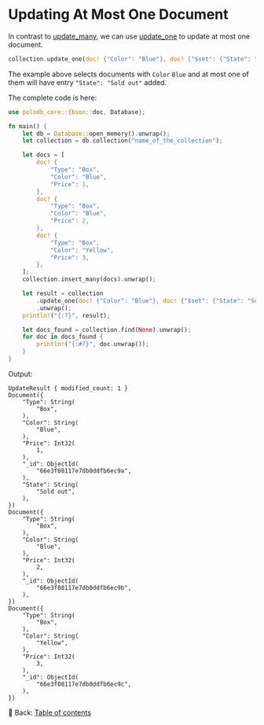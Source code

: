 # Updating At Most One Document

In contrast to [update_many](https://docs.rs/polodb_core/latest/polodb_core/struct.Collection.html#method.update_many), we can use [update_one](https://docs.rs/polodb_core/latest/polodb_core/struct.Collection.html#method.update_one) to update at most one document.

```rust
collection.update_one(doc! {"Color": "Blue"}, doc! {"$set": {"State": "Sold out"}}).unwrap();
```

The example above selects documents with `Color` `Blue` and at most one of them will have entry `"State": "Sold out"` added.

The complete code is here:

```rust
use polodb_core::{bson::doc, Database};

fn main() {
    let db = Database::open_memory().unwrap();
    let collection = db.collection("name_of_the_collection");

    let docs = [
        doc! {
            "Type": "Box",
            "Color": "Blue",
            "Price": 1,
        },
        doc! {
            "Type": "Box",
            "Color": "Blue",
            "Price": 2,
        },
        doc! {
            "Type": "Box",
            "Color": "Yellow",
            "Price": 3,
        },
    ];
    collection.insert_many(docs).unwrap();

    let result = collection
        .update_one(doc! {"Color": "Blue"}, doc! {"$set": {"State": "Sold out"}})
        .unwrap();
    println!("{:?}", result);

    let docs_found = collection.find(None).unwrap();
    for doc in docs_found {
        println!("{:#?}", doc.unwrap());
    }
}
```

Output:

```text
UpdateResult { modified_count: 1 }
Document({
    "Type": String(
        "Box",
    ),
    "Color": String(
        "Blue",
    ),
    "Price": Int32(
        1,
    ),
    "_id": ObjectId(
        "66e3f08117e7db0ddfb6ec9a",
    ),
    "State": String(
        "Sold out",
    ),
})
Document({
    "Type": String(
        "Box",
    ),
    "Color": String(
        "Blue",
    ),
    "Price": Int32(
        2,
    ),
    "_id": ObjectId(
        "66e3f08117e7db0ddfb6ec9b",
    ),
})
Document({
    "Type": String(
        "Box",
    ),
    "Color": String(
        "Yellow",
    ),
    "Price": Int32(
        3,
    ),
    "_id": ObjectId(
        "66e3f08117e7db0ddfb6ec9c",
    ),
})
```

<!-- :arrow_right:  Next:  -->

:blue_book: Back: [Table of contents](./../README.md)
